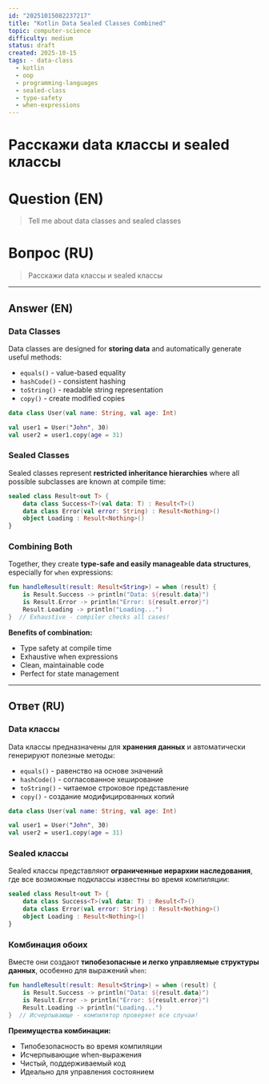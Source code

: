 ```yaml
---
id: "20251015082237217"
title: "Kotlin Data Sealed Classes Combined"
topic: computer-science
difficulty: medium
status: draft
created: 2025-10-15
tags: - data-class
  - kotlin
  - oop
  - programming-languages
  - sealed-class
  - type-safety
  - when-expressions
---
```

# Расскажи data классы и sealed классы

# Question (EN)
> Tell me about data classes and sealed classes

# Вопрос (RU)
> Расскажи data классы и sealed классы

---

## Answer (EN)

### Data Classes

Data classes are designed for **storing data** and automatically generate useful methods:
- `equals()` - value-based equality
- `hashCode()` - consistent hashing
- `toString()` - readable string representation
- `copy()` - create modified copies

```kotlin
data class User(val name: String, val age: Int)

val user1 = User("John", 30)
val user2 = user1.copy(age = 31)
```

### Sealed Classes

Sealed classes represent **restricted inheritance hierarchies** where all possible subclasses are known at compile time:

```kotlin
sealed class Result<out T> {
    data class Success<T>(val data: T) : Result<T>()
    data class Error(val error: String) : Result<Nothing>()
    object Loading : Result<Nothing>()
}
```

### Combining Both

Together, they create **type-safe and easily manageable data structures**, especially for `when` expressions:

```kotlin
fun handleResult(result: Result<String>) = when (result) {
    is Result.Success -> println("Data: ${result.data}")
    is Result.Error -> println("Error: ${result.error}")
    Result.Loading -> println("Loading...")
}  // Exhaustive - compiler checks all cases!
```

**Benefits of combination:**
- Type safety at compile time
- Exhaustive when expressions
- Clean, maintainable code
- Perfect for state management

---

## Ответ (RU)

### Data классы

Data классы предназначены для **хранения данных** и автоматически генерируют полезные методы:
- `equals()` - равенство на основе значений
- `hashCode()` - согласованное хеширование
- `toString()` - читаемое строковое представление
- `copy()` - создание модифицированных копий

```kotlin
data class User(val name: String, val age: Int)

val user1 = User("John", 30)
val user2 = user1.copy(age = 31)
```

### Sealed классы

Sealed классы представляют **ограниченные иерархии наследования**, где все возможные подклассы известны во время компиляции:

```kotlin
sealed class Result<out T> {
    data class Success<T>(val data: T) : Result<T>()
    data class Error(val error: String) : Result<Nothing>()
    object Loading : Result<Nothing>()
}
```

### Комбинация обоих

Вместе они создают **типобезопасные и легко управляемые структуры данных**, особенно для выражений `when`:

```kotlin
fun handleResult(result: Result<String>) = when (result) {
    is Result.Success -> println("Data: ${result.data}")
    is Result.Error -> println("Error: ${result.error}")
    Result.Loading -> println("Loading...")
}  // Исчерпывающе - компилятор проверяет все случаи!
```

**Преимущества комбинации:**
- Типобезопасность во время компиляции
- Исчерпывающие when-выражения
- Чистый, поддерживаемый код
- Идеально для управления состоянием

